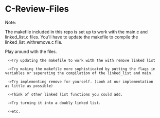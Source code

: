 # C-Review-Files


Note:

The makefile included in this repo is set up to work with the main.c and linked_list.c files. You'll have to update the makefile to compile the linked_list_withremove.c file.


Play around with the files.

     ->Try updating the makefile to work with the with remove linked list
     
     ->Try making the makefile more sophisticated by putting the flags in variables or seperating the compilation of the linked_list and main.
     
     ->Try implementing remove for yourself. (Look at our implementation as little as possible)
     
     ->Think of other linked list functions you could add.
     
     ->Try turning it into a doubly linked list.
     
     ->etc.
